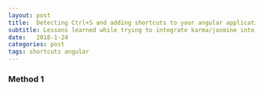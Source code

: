 ```yaml
---
layout: post
title:  Detecting Ctrl+S and adding shortcuts to your angular application
subtitle: Lessons learned while trying to integrate karma/jasmine into a typescript development environment. Took some time to figure this out but was totally worth the effort.
date:   2018-1-24
categories: post
tags: shortcuts angular
---
```



### Method 1
